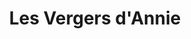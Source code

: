 ---
title: "Les Vergers d'Annie"
url: /neuville-les-dieppe/les-vergers-dannie/
shop: Lebensmittel
---